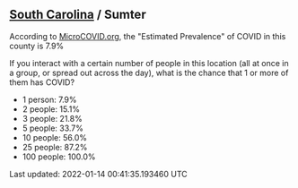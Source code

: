 
## [South Carolina](/united-states/south-carolina) / Sumter

According to [MicroCOVID.org](http://microcovid.org),
the "Estimated Prevalence" of COVID in this county is 7.9%

If you interact with a certain number of people in this location
(all at once in a group, or spread out across the day), what is the chance that
1 or more of them has COVID?

- 1 person: 7.9%
- 2 people: 15.1%
- 3 people: 21.8%
- 5 people: 33.7%
- 10 people: 56.0%
- 25 people: 87.2%
- 100 people: 100.0%

Last updated: 2022-01-14 00:41:35.193460 UTC
